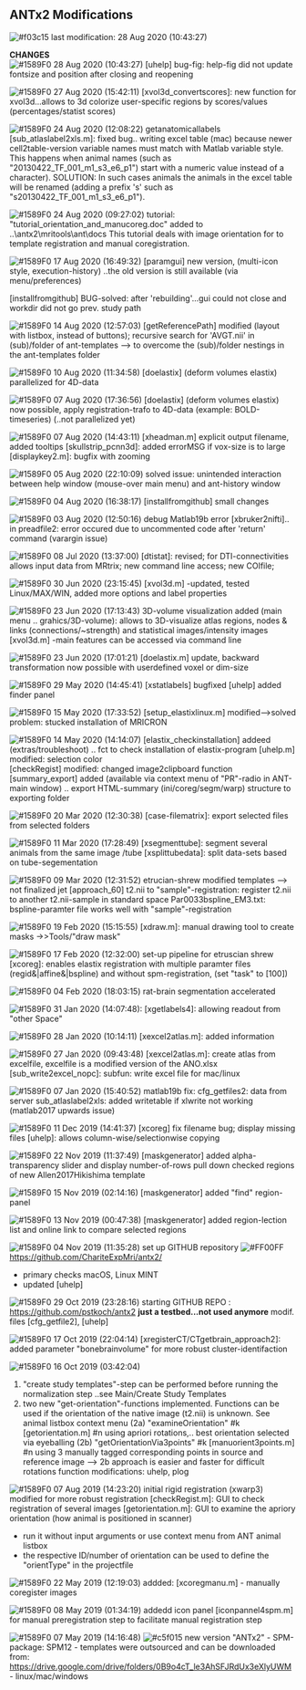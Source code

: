 ## **ANTx2 Modifications**
 ![#f03c15](https://via.placeholder.com/15/f03c15/000000?text=+) last modification:   28 Aug 2020 (10:43:27)  
    
**CHANGES**  
  ![#1589F0](https://via.placeholder.com/15/1589F0/000000?text=+)  28 Aug 2020 (10:43:27)
  [uhelp] bug-fig: help-fig did not update fontsize and position after closing and reopening   
<!-- -->
  ![#1589F0](https://via.placeholder.com/15/1589F0/000000?text=+)  27 Aug 2020 (15:42:11)
  [xvol3d_convertscores]: new function for xvol3d...allows to 3d colorize user-specific regions by scores/values (percentages/statist scores) 
<!-- -->
  ![#1589F0](https://via.placeholder.com/15/1589F0/000000?text=+)  24 Aug 2020 (12:08:22)
  getanatomicallabels [sub_atlaslabel2xls.m]: fixed bug.. writing excel table (mac) because newer cell2table-version
  variable names must match with Matlab variable style. This happens when animal names (such as "20130422_TF_001_m1_s3_e6_p1")
  start with a numeric value instead of a character). SOLUTION: In such cases animals the animals in the excel table 
  will be renamed (adding a prefix 's' such as "s20130422_TF_001_m1_s3_e6_p1").
<!-- -->
  ![#1589F0](https://via.placeholder.com/15/1589F0/000000?text=+)  24 Aug 2020 (09:27:02)
  tutorial: "tutorial_orientation_and_manucoreg.doc" added to ..\antx2\mritools\ant\docs
  This tutorial deals with image orientation for to template registration and manual coregistration.
<!-- -->
  ![#1589F0](https://via.placeholder.com/15/1589F0/000000?text=+)  17 Aug 2020 (16:49:32)
  [paramgui] new version, (multi-icon style, execution-history)
  ..the old version is still available (via menu/preferences)
  
  [installfromgithub] BUG-solved:  after 'rebuilding'...gui could not close and workdir did not go prev. study path
<!-- -->
  ![#1589F0](https://via.placeholder.com/15/1589F0/000000?text=+)  14 Aug 2020 (12:57:03)
  [getReferencePath] modified (layout with listbox, instead of buttons); recursive search for 'AVGT.nii' in (sub)/folder of ant-templates
   --> to overcome the (sub)/folder nestings in the ant-templates folder
<!-- -->
  ![#1589F0](https://via.placeholder.com/15/1589F0/000000?text=+)  10 Aug 2020 (11:34:58)
  [doelastix] (deform volumes elastix) parallelized for 4D-data
<!-- -->
  ![#1589F0](https://via.placeholder.com/15/1589F0/000000?text=+)  07 Aug 2020 (17:36:56)
  [doelastix] (deform volumes elastix) now possible, apply registration-trafo to 4D-data (example: BOLD-timeseries) (..not parallelized yet)
<!-- -->
  ![#1589F0](https://via.placeholder.com/15/1589F0/000000?text=+)  07 Aug 2020 (14:43:11)
  [xheadman.m] explicit output filename, added tooltips
  [skullstrip_pcnn3d]: added errorMSG  if vox-size is to large
  [displaykey2.m]: bugfix with zooming
<!-- -->
  ![#1589F0](https://via.placeholder.com/15/1589F0/000000?text=+)  05 Aug 2020 (22:10:09)
  solved issue: unintended interaction between help window (mouse-over main menu) and ant-history window 
<!-- -->
  ![#1589F0](https://via.placeholder.com/15/1589F0/000000?text=+)  04 Aug 2020 (16:38:17)
  [installfromgithub] small changes
<!-- -->
  ![#1589F0](https://via.placeholder.com/15/1589F0/000000?text=+)  03 Aug 2020 (12:50:16)
  debug Matlab19b error [xbruker2nifti].. in preadfile2: error occured due to uncommented code 
  after 'return' command (varargin issue)
<!-- -->
  ![#1589F0](https://via.placeholder.com/15/1589F0/000000?text=+)  08 Jul 2020 (13:37:00)
  [dtistat]: revised; for DTI-connectivities allows input data from MRtrix; new command line access;
  new COIfile;  
<!-- -->
  ![#1589F0](https://via.placeholder.com/15/1589F0/000000?text=+)  30 Jun 2020 (23:15:45)
  [xvol3d.m] -updated, tested Linux/MAX/WIN, added more options  and label properties
<!-- -->
  ![#1589F0](https://via.placeholder.com/15/1589F0/000000?text=+)  23 Jun 2020 (17:13:43)
  3D-volume visualization added (main menu .. grahics/3D-volume): allows to 3D-visualize atlas regions,
  nodes & links (connections/~strength) and statistical images/intensity images [xvol3d.m]
  -main features can be accessed via command line
<!-- -->
  ![#1589F0](https://via.placeholder.com/15/1589F0/000000?text=+)  23 Jun 2020 (17:01:21)
  [doelastix.m] update, backward transformation now possible with userdefined voxel or dim-size
<!-- -->
  ![#1589F0](https://via.placeholder.com/15/1589F0/000000?text=+)  29 May 2020 (14:45:41)
  [xstatlabels] bugfixed 
  [uhelp] added finder panel 
<!-- -->
  ![#1589F0](https://via.placeholder.com/15/1589F0/000000?text=+)  15 May 2020 (17:33:52)
  [setup_elastixlinux.m] modified-->solved problem: stucked installation of MRICRON 
<!-- -->
  ![#1589F0](https://via.placeholder.com/15/1589F0/000000?text=+)  14 May 2020 (14:14:07)
  [elastix_checkinstallation] addeed (extras/troubleshoot)  .. fct to check installation of elastix-program
  [uhelp.m] modified: selection color  
  [checkRegist] modified: changed image2clipboard function 
  [summary_export] added (available via context menu of "PR"-radio in ANT-main window) 
  .. export HTML-summary (ini/coreg/segm/warp) structure to exporting folder
<!-- -->
  ![#1589F0](https://via.placeholder.com/15/1589F0/000000?text=+)  20 Mar 2020 (12:30:38)
  [case-filematrix]: export selected files from selected folders
<!-- -->
  ![#1589F0](https://via.placeholder.com/15/1589F0/000000?text=+)  11 Mar 2020 (17:28:49)
  [xsegmenttube]: segment several animals from the same image /tube
  [xsplittubedata]: split data-sets based on tube-segementation
<!-- -->
  ![#1589F0](https://via.placeholder.com/15/1589F0/000000?text=+)  09 Mar 2020 (12:31:52)
  etrucian-shrew modified templates --> not finalized jet
  [approach_60] t2.nii to "sample"-registration: register t2.nii to another t2.nii-sample in standard space
  Par0033bspline_EM3.txt: bspline-paramter file works well with "sample"-registration
<!-- -->
  ![#1589F0](https://via.placeholder.com/15/1589F0/000000?text=+)  19 Feb 2020 (15:15:55)
  [xdraw.m]: manual drawing tool to create masks  ->>Tools/"draw mask"
<!-- -->
  ![#1589F0](https://via.placeholder.com/15/1589F0/000000?text=+)  17 Feb 2020 (12:32:00)
  set-up pipeline for etruscian shrew
  [xcoreg]: enables elastix registration with multiple paramter files (regid&|affine&|bspline) and
  without spm-registration, (set "task" to [100])
<!-- -->
  ![#1589F0](https://via.placeholder.com/15/1589F0/000000?text=+)  04 Feb 2020 (18:03:15)
  rat-brain segmentation accelerated
<!-- -->
  ![#1589F0](https://via.placeholder.com/15/1589F0/000000?text=+)  31 Jan 2020 (14:07:48): 
  [xgetlabels4]: allowing readout from "other Space"
<!-- -->
  ![#1589F0](https://via.placeholder.com/15/1589F0/000000?text=+)  28 Jan 2020 (10:14:11)
  [xexcel2atlas.m]: added information
<!-- -->
  ![#1589F0](https://via.placeholder.com/15/1589F0/000000?text=+)  27 Jan 2020 (09:43:48)
  [xexcel2atlas.m]: create atlas from excelfile, excelfile is a modified version of the ANO.xlsx
  [sub_write2excel_nopc]: subfun: write excel file for mac/linux
<!-- -->
  ![#1589F0](https://via.placeholder.com/15/1589F0/000000?text=+)  07 Jan 2020 (15:40:52)
  matlab19b fix: cfg_getfiles2: data from server
  sub_atlaslabel2xls: added writetable if xlwrite not working (matlab2017 upwards issue)
<!-- -->
  ![#1589F0](https://via.placeholder.com/15/1589F0/000000?text=+)  11 Dec 2019 (14:41:37)
  [xcoreg] fix filename bug; display missing files
  [uhelp]: allows column-wise/selectionwise copying 
<!-- -->
  ![#1589F0](https://via.placeholder.com/15/1589F0/000000?text=+)  22 Nov 2019 (11:37:49)
  [maskgenerator] added alpha-transparency slider and display number-of-rows pull down
  checked regions of new Allen2017Hikishima template
<!-- -->
  ![#1589F0](https://via.placeholder.com/15/1589F0/000000?text=+)  15 Nov 2019 (02:14:16)
  [maskgenerator] added "find" region-panel
<!-- -->
  ![#1589F0](https://via.placeholder.com/15/1589F0/000000?text=+)  13 Nov 2019 (00:47:38) 
  [maskgenerator] added region-lection list and online link to compare selected regions
<!-- -->
  ![#1589F0](https://via.placeholder.com/15/1589F0/000000?text=+)  04 Nov 2019 (11:35:28)
  set up GITHUB repository ![#FF00FF](https://via.placeholder.com/15/FF00FF/000000?text=+)  https://github.com/ChariteExpMri/antx2/
  - primary checks macOS, Linux MINT
  - updated [uhelp]
<!-- -->
  ![#1589F0](https://via.placeholder.com/15/1589F0/000000?text=+)  29 Oct 2019 (23:28:16)
    starting GITHUB REPO : https://github.com/pstkoch/antx2    **just a testbed...not used anymore**
   modif. files [cfg_getfile2], [uhelp]
<!-- -->
  ![#1589F0](https://via.placeholder.com/15/1589F0/000000?text=+)  17 Oct 2019 (22:04:14)
  [xregisterCT/CTgetbrain_approach2]: added parameter "bonebrainvolume" for more robust cluster-identifaction
<!-- -->
  ![#1589F0](https://via.placeholder.com/15/1589F0/000000?text=+)  16 Oct 2019 (03:42:04)
   1) "create study templates"-step can be performed before running the normalization step
     ..see Main/Create Study Templates
   2) two new "get-orientation"-functions implemented. Functions can be used if the orientation of 
     the native image (t2.nii) is unknown. See animal listbox context menu 
     (2a) "examineOrientation"       #k [getorientation.m] #n using apriori rotations,.. 
          best orientation selected via eyeballing
     (2b) "getOrientationVia3points" #k [manuorient3points.m] #n using 3 manually tagged corresponding points in
          source and reference image
      --> 2b approach is easier and faster  for difficult rotations
  function modifications: uhelp, plog
<!-- -->
  ![#1589F0](https://via.placeholder.com/15/1589F0/000000?text=+)  07 Aug 2019 (14:23:20)
  initial rigid registration (xwarp3) modified for more robust registration
  [checkRegist.m]:     GUI to check registration of several images
  [getorientation.m]: GUI to examine the apriory orientation (how animal is positioned in scanner)
   - run it without input arguments or use context menu from ANT animal listbox
   - the respective ID/number of orientation can be used to define the "orientType" in the projectfile 
<!-- -->
  ![#1589F0](https://via.placeholder.com/15/1589F0/000000?text=+)  22 May 2019 (12:19:03)
   addded: [xcoregmanu.m] - manually coregister images 
<!-- -->
  ![#1589F0](https://via.placeholder.com/15/1589F0/000000?text=+)  08 May 2019 (01:34:19)
   addedd icon panel [iconpannel4spm.m] for manual preregistration step to facilitate manual
   registration step
<!-- -->
  ![#1589F0](https://via.placeholder.com/15/1589F0/000000?text=+)  07 May 2019 (14:16:48)
  ![#c5f015](https://via.placeholder.com/15/c5f015/000000?text=+)  new version "ANTx2"
     - SPM-package: SPM12
     - templates were outsourced and can be downloaded from:
       https://drive.google.com/drive/folders/0B9o4cT_le3AhSFJRdUx3eXlyUWM
     - linux/mac/windows
<!-- -->
